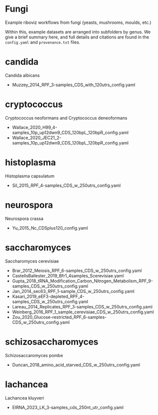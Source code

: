 # Fungi

Example riboviz workflows from fungi (yeasts, mushrooms, moulds, etc.)

Within this, example datasets are arranged into subfolders by genus. We give a brief summary here, and full details and citations are found in the `config.yaml` and `provenance.txt` files.

# candida

Candida albicans

*  Muzzey_2014_RPF_3-samples_CDS_with_120utrs_config.yaml


# cryptococcus

Cryptococcus neoformans and Cryptococcus deneoformans

* Wallace_2020_H99_4-samples_10p_up12dwn9_CDS_120bpL_120bpR_config.yaml
* Wallace_2020_JEC21_2-samples_10p_up12dwn9_CDS_120bpL_120bpR_config.yaml

# histoplasma

Histoplasma capsulatum

* Sil_2015_RPF_4-samples_CDS_w_250utrs_config.yaml

# neurospora

Neurospora crassa

* Yu_2015_Nc_CDSplus120_config.yaml


# saccharomyces

Saccharomyces cerevisiae

* Brar_2012_Meiosis_RPF_6-samples_CDS_w_250utrs_config.yaml
* CastellsBallester_2019_Bfr1_4samples_Scerevisiae.yaml
* Gupta_2018_tRNA_Modification_Carbon_Nitrogen_Metabolism_RPF_9-samples_CDS_w_250utrs_config.yaml
* Jan_2014_sec63_RPF_1-sample_CDS_w_250utrs_config.yaml
* Kasari_2019_eEF3-depleted_RPF_4-samples_CDS_w_250utrs_config.yaml
* Lareau_2014_Replicates_RPF_3-samples_CDS_w_250utrs_config.yaml
* Weinberg_2016_RPF_1_sample_cerevisiae_CDS_w_250utrs_config.yaml
* Zou_2020_Glucose-restricted_RPF_6-samples-CDS_w_250utrs_config.yaml


# schizosaccharomyces

Schizosaccaromyces pombe

* Duncan_2018_amino_acid_starved_CDS_w_250utrs_config.yaml


# lachancea

Lachancea kluyveri

* EIRNA_2023_LK_3-samples_cds_250nt_utr_config.yaml
